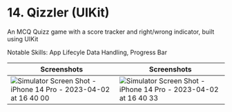 # 14. Qizzler (UIKit)
An MCQ Quizz game with a score tracker and right/wrong indicator, built using UIKit

Notable Skills: App Lifecyle Data Handling, Progress Bar

| Screenshots | Screenshots |
| - | - |
| ![Simulator Screen Shot - iPhone 14 Pro - 2023-04-02 at 16 40 00](https://user-images.githubusercontent.com/53140446/229364911-57fdea6a-7bb6-41cd-9a45-11ba176365f4.png) | ![Simulator Screen Shot - iPhone 14 Pro - 2023-04-02 at 16 40 33](https://user-images.githubusercontent.com/53140446/229364918-1ff6dd54-b022-4bf0-b434-ba038c9f331f.png) |
